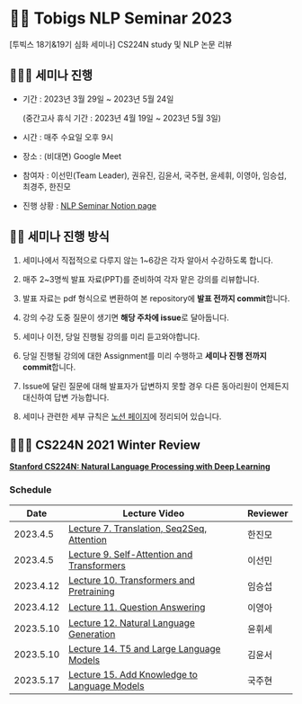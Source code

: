 # 🐻‍❄️ Tobigs NLP Seminar 2023
[투빅스 18기&19기 심화 세미나] CS224N study 및 NLP 논문 리뷰

## 👩🏼‍💻 세미나 진행
- 기간 : 2023년 3월 29일 ~ 2023년 5월 24일 

    (중간고사 휴식 기간 : 2023년 4월 19일 ~ 2023년 5월 3일)

- 시간 : 매주 수요일 오후 9시

- 장소 : (비대면) Google Meet

- 참여자 : 이선민(Team Leader), 권유진, 김윤서, 국주현, 윤세휘, 이영아, 임승섭, 최경주, 한진모

- 진행 상황 : [NLP Seminar Notion page](https://luminous-yard-33a.notion.site/b986ddab56e74b37922ea92636ff9893?v=0025adeb29334a398b6dbf7543d23fae, "Notion")

## 🙋🏽 세미나 진행 방식
1. 세미나에서 직접적으로 다루지 않는 1~6강은 각자 알아서 수강하도록 합니다.

2. 매주 2~3명씩 발표 자료(PPT)를 준비하여 각자 맡은 강의를 리뷰합니다.

3. 발표 자료는 pdf 형식으로 변환하여 본 repository에 **발표 전까지 commit**합니다.

4. 강의 수강 도중 질문이 생기면 **해당 주차에 issue**로 달아둡니다.

5. 세미나 이전, 당일 진행될 강의를 미리 듣고와야합니다.

6. 당일 진행될 강의에 대한 Assignment를 미리 수행하고 **세미나 진행 전까지 commit**합니다.

7. Issue에 달린 질문에 대해 발표자가 답변하지 못할 경우 다른 동아리원이 언제든지 대신하여 답변 가능합니다.

8. 세미나 관련한 세부 규칙은 [노션 페이지](https://luminous-yard-33a.notion.site/seminar-RULE-6c171917ba43499ca7da15fd68651238, "Notion")에 정리되어 있습니다.


## 👨🏻‍🏫 CS224N 2021 Winter Review

[**Stanford CS224N: Natural Language Processing with Deep Learning**](https://www.youtube.com/playlist?list=PLoROMvodv4rOSH4v6133s9LFPRHjEmbmJ, "Youtube")

### Schedule

|Date|Lecture Video|Reviewer|
|---------|---|---|
|2023.4.5|[Lecture 7. Translation, Seq2Seq, Attention](https://www.youtube.com/watch?v=wzfWHP6SXxY&list=PLoROMvodv4rOSH4v6133s9LFPRHjEmbmJ&index=7, "Youtube")|한진모|
|2023.4.5|[Lecture 9. Self-Attention and Transformers](https://www.youtube.com/watch?v=ptuGllU5SQQ&list=PLoROMvodv4rOSH4v6133s9LFPRHjEmbmJ&index=9&t=64s, "Youtube")|이선민|
|2023.4.12|[Lecture 10. Transformers and Pretraining](https://www.youtube.com/watch?v=j9AcEI98C0o&list=PLoROMvodv4rOSH4v6133s9LFPRHjEmbmJ&index=10, "Youtube")|임승섭|
|2023.4.12|[Lecture 11. Question Answering](https://www.youtube.com/watch?v=NcqfHa0_YmU&list=PLoROMvodv4rOSH4v6133s9LFPRHjEmbmJ&index=11, "Youtube")|이영아|
|2023.5.10|[Lecture 12. Natural Language Generation](https://www.youtube.com/watch?v=1uMo8olr5ng&list=PLoROMvodv4rOSH4v6133s9LFPRHjEmbmJ&index=12, "Youtube")|윤휘세|
|2023.5.10|[Lecture 14. T5 and Large Language Models](https://www.youtube.com/watch?v=iHWkLvoSpTg&list=PLoROMvodv4rOSH4v6133s9LFPRHjEmbmJ&index=14, "Youtube")|김윤서|
|2023.5.17|[Lecture 15. Add Knowledge to Language Models](https://www.youtube.com/watch?v=y68RJVfGoto&list=PLoROMvodv4rOSH4v6133s9LFPRHjEmbmJ&index=15, "Youtube")|국주현|






